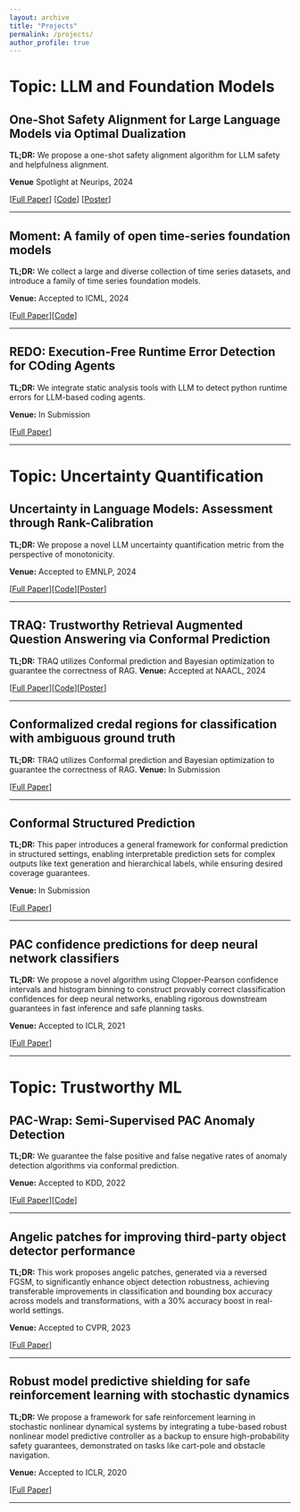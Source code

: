 ```yaml
---
layout: archive
title: "Projects"
permalink: /projects/
author_profile: true
---
```


# Topic: LLM and Foundation Models

## One-Shot Safety Alignment for Large Language Models via Optimal Dualization
  
**TL;DR:** We propose a one-shot safety alignment algorithm for LLM safety and helpfulness alignment.

**Venue** Spotlight at Neurips, 2024

[[Full Paper](https://arxiv.org/abs/2405.19544)] [[Code](https://github.com/shuoli90/CAN)] [[Poster](https://drive.google.com/file/d/1AeEo7nqELOYszueFjJbyU5YXhQH7o6Xi/view?usp=drive_link)]

---

## Moment: A family of open time-series foundation models

**TL;DR:** We collect a large and diverse collection of time series datasets, and introduce a family of time series foundation models.

**Venue:** Accepted to ICML, 2024

[[Full Paper](https://arxiv.org/pdf/2402.03885)][[Code](https://github.com/moment-timeseries-foundation-model/moment-research)]

---

## REDO: Execution-Free Runtime Error Detection for COding Agents

**TL;DR:** We integrate static analysis tools with LLM to detect python runtime errors for LLM-based coding agents.

**Venue:** In Submission

[[Full Paper](https://arxiv.org/abs/2410.09117)]

---

# Topic: Uncertainty Quantification

## Uncertainty in Language Models: Assessment through Rank-Calibration

**TL;DR:** We propose a novel LLM uncertainty quantification metric from the perspective of monotonicity.

**Venue:** Accepted to EMNLP, 2024

[[Full Paper](https://arxiv.org/abs/2404.03163)][[Code](https://github.com/shuoli90/TRAQ)][[Poster](https://drive.google.com/file/d/1qgM3ftGSB1uLqcYnZUA-OpcbIm1TIG6Z/view?usp=drive_link)]

---

## TRAQ: Trustworthy Retrieval Augmented Question Answering via Conformal Prediction

**TL;DR:** TRAQ utilizes Conformal prediction and Bayesian optimization to guarantee the correctness of RAG.
**Venue:** Accepted at NAACL, 2024

[[Full Paper](https://arxiv.org/abs/2307.04642)][[Code](https://github.com/shuoli90/Rank-Calibration)][[Poster](https://drive.google.com/file/d/1rhwf3D7bw1coW49HZRbjgKMyd2jVNfAT/view?usp=drive_link)]

---

## Conformalized credal regions for classification with ambiguous ground truth

**TL;DR:** TRAQ utilizes Conformal prediction and Bayesian optimization to guarantee the correctness of RAG.
**Venue:** In Submission

[[Full Paper](https://arxiv.org/pdf/2411.04852)]

---

## Conformal Structured Prediction

**TL;DR:** This paper introduces a general framework for conformal prediction in structured settings, enabling interpretable prediction sets for complex outputs like text generation and hierarchical labels, while ensuring desired coverage guarantees.

**Venue:** In Submission

[[Full Paper](https://arxiv.org/pdf/2410.06296)]

---

## PAC confidence predictions for deep neural network classifiers

**TL;DR:** We propose a novel algorithm using Clopper-Pearson confidence intervals and histogram binning to construct provably correct classification confidences for deep neural networks, enabling rigorous downstream guarantees in fast inference and safe planning tasks.

**Venue:** Accepted to ICLR, 2021

[[Full Paper](https://arxiv.org/pdf/2011.00716)]

---

# Topic: Trustworthy ML

## PAC-Wrap: Semi-Supervised PAC Anomaly Detection

**TL;DR:** We guarantee the false positive and false negative rates of anomaly detection algorithms via conformal prediction.

**Venue:** Accepted to KDD, 2022

[[Full Paper](https://dl.acm.org/doi/pdf/10.1145/3534678.3539408)][[Code](https://github.com/xjiae/PAC-Wrap)]

---

## Angelic patches for improving third-party object detector performance

**TL;DR:** This work proposes angelic patches, generated via a reversed FGSM, to significantly enhance object detection robustness, achieving transferable improvements in classification and bounding box accuracy across models and transformations, with a 30% accuracy boost in real-world settings.

**Venue:** Accepted to CVPR, 2023

[[Full Paper](https://openaccess.thecvf.com/content/CVPR2023/papers/Si_Angelic_Patches_for_Improving_Third-Party_Object_Detector_Performance_CVPR_2023_paper.pdf)]

---

## Robust model predictive shielding for safe reinforcement learning with stochastic dynamics

**TL;DR:** We propose a framework for safe reinforcement learning in stochastic nonlinear dynamical systems by integrating a tube-based robust nonlinear model predictive controller as a backup to ensure high-probability safety guarantees, demonstrated on tasks like cart-pole and obstacle navigation.

**Venue:** Accepted to ICLR, 2020

[[Full Paper](https://ieeexplore.ieee.org/stamp/stamp.jsp?arnumber=9196867)]

---
